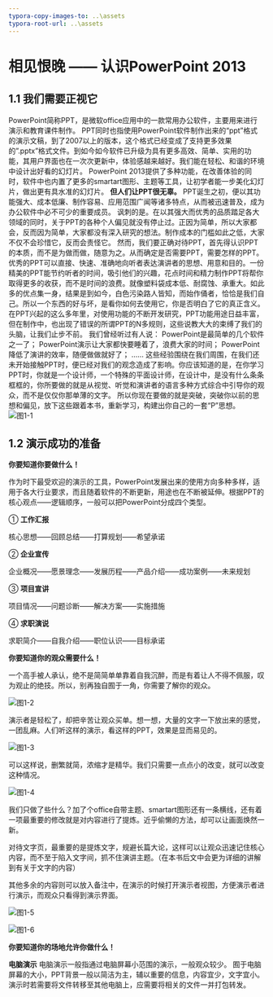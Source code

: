 ```yaml
---
typora-copy-images-to: ..\assets
typora-root-url: ..\assets
---
```


# 相见恨晚 —— 认识PowerPoint 2013
## 1.1  我们需要正视它
PowerPoint简称PPT，是微软office应用中的一款常用办公软件，主要用来进行演示和教育课件制作。
PPT同时也指使用PowerPoint软件制作出来的“ppt”格式的演示文稿，到了2007以上的版本，这个格式已经变成了支持更多效果的”.pptx”格式文件。到如今如今软件已升级为具有更多高效、简单、实用的功能，其用户界面也在一次次更新中，体验感越来越好。我们能在轻松、和谐的环境中设计出好看的幻灯片。
PowerPoint 2013提供了多种功能，在改善体验的同时，软件中也内置了更多的smartart图形、主题等工具，让初学者能一步美化幻灯片，做出更有具水准的幻灯片。
**但人们让PPT很无辜。**
PPT诞生之初，便以其功能强大、成本低廉、制作容易、应用范围广闻等诸多特点，从而被迅速普及，成为办公软件中必不可少的重要成员。
讽刺的是。在以其强大而优秀的品质踏足各大领域的同时，关于PPT的各种个人偏见就没有停止过。正因为简单，所以大家都会，反而因为简单，大家都没有深入研究的想法。制作成本的门槛如此之低，大家不仅不会珍惜它，反而会责怪它。
然而，我们要正确对待PPT，首先得认识PPT的本质，而不是为做而做，随意为之。从而确定是否需要PPT，需要怎样的PPT。
优秀的PPT可以直接、快速、准确地向听者表达演讲者的思想、用意和目的。一份精美的PPT能节约听者的时间，吸引他们的兴趣，花点时间和精力制作PPT将帮你取得更多的收获，而不是时间的浪费。就像塑料袋成本低、耐腐蚀、承重大。如此多的优点集一身，结果是到如今，白色污染路人皆知，而始作俑者，恰恰是我们自己。所以一个东西的好与坏，是看你如何去使用它，你是否明白了它的真正含义。
在PPT兴起的这么多年里，对使用功能的不断开发研究，PPT功能用途日益丰富，但在制作中，也出现了错误的所谓PPT的N多规则，这些说教大大的束缚了我们的头脑，让我们止步不前。
我们曾经听过有人说：
PowerPoint是最简单的几个软件之一了；
PowerPoint演示让大家都快要睡着了，浪费大家的时间；
PowerPoint降低了演讲的效率，随便做做就好了；
……
这些经验围绕在我们周围，在我们还未开始接触PPT时，便已经对我们的观念造成了影响。你应该知道的是，在你学习PPT时，你就是一个设计师，一个特殊的平面设计师，在设计中，是没有什么条条框框的，你所要做的就是从视觉、听觉和演讲者的语言多种方式综合中引导你的观众，而不是仅仅你那单薄的文字。
所以你现在要做的就是突破，突破你以前的思想和偏见，放下这些跟着本书，重新学习，构建出你自己的一套“P”思想。
![图1-1](1-1.jpg)

## 1.2  演示成功的准备

**你要知道你要做什么！**

作为时下最受欢迎的演示的工具，PowerPoint发展出来的使用方向多种多样，适用于各大行业要求，而且随着软件的不断更新，用途也在不断被延伸。根据PPT的核心观点——逻辑顺序，一般可以把PowerPoint分成四个类型。

① **工作汇报**

核心思想——回顾总结——打算规划——希望承诺

② **企业宣传** 

企业概况——愿景理念——发展历程——产品介绍——成功案例——未来规划

③ **项目宣讲**

项目情况——问题诊断——解决方案——实施措施

④ **求职演说**

求职简介——自我介绍——职位认识——目标承诺

**你要知道你的观众需要什么！**

一个高手被人承认，绝不是简简单单靠着自我沉醉，而是有着让人不得不佩服，叹为观止的绝技。所以，别再独自囿于一角，你需要了解你的观众。

![图1-2](clip_image002.jpg)

演示者是轻松了，却把辛苦让观众买单。想一想，大量的文字一下放出来的感觉，一团乱麻。人们听这样的演示，看这样的PPT，效果是显而易见的。

![图1-3](clip_image002-1561387546769.jpg)

可以这样说，删繁就简，浓缩才是精华。我们只需要一点点小的改变，就可以改变这种情况。

![图1-4](clip_image002.png)

我们只做了些什么？加了个office自带主题、smartart图形还有一条横线，还有着一项最重要的修改就是对内容进行了提炼。近乎偷懒的方法，却可以让画面焕然一新。

对待文字页，最重要的是提炼文字，规避长篇大论，这样可以让观众迅速记住核心内容，而不至于陷入文字间，抓不住演讲主题。（在本书后文中会更为详细的讲解到有关于文字的内容）

其他多余的内容则可以放入备注中，在演示的时候打开演示者视图，方便演示者进行演示，而观众只看得到演示界面。

![图1-5](clip_image002-1561387586233.png)

![图1-6](clip_image002-1561387620730.png)

**你要知道你的场地允许你做什么！**

**电脑演示**
电脑演示一般指通过电脑屏幕小范围的演示，一般观众较少。
囿于电脑屏幕的大小，PPT背景一般以简洁为主，辅以重要的信息，内容宜少，文字宜小。演示时若需要将文件转移至其他电脑上，应需要将相关的文件一并打包转发。